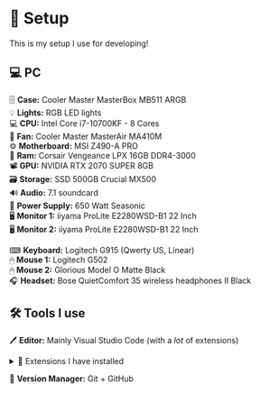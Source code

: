 # 🚀 Setup
This is my setup I use for developing!

## 💻 PC
🗄 **Case:** Cooler Master MasterBox MB511 ARGB\
💡 **Lights:** RGB LED lights\
💻 **CPU:** Intel  Core  i7-10700KF - 8 Cores\
🧊 **Fan:** Cooler Master MasterAir MA410M\
⚙ **Motherboard:** MSI Z490-A PRO\
🧮 **Ram:** Corsair Vengeance LPX 16GB DDR4-3000\
📽 **GPU:** NVIDIA RTX 2070 SUPER 8GB\
🗃 **Storage:** SSD 500GB Crucial MX500\
🔊 **Audio:** 7.1 soundcard\
🔌 **Power Supply:** 650 Watt Seasonic\
🖥 **Monitor 1:** iiyama ProLite E2280WSD-B1 22 Inch\
🖥 **Monitor 2:** iiyama ProLite E2280WSD-B1 22 Inch

⌨ **Keyboard:** Logitech G915 (Qwerty US, Linear)\
🖱 **Mouse 1:** Logitech G502\
🖱 **Mouse 2:** Glorious Model O Matte Black\
🎧 **Headset:** Bose QuietComfort 35 wireless headphones II Black

## 🛠 Tools I use
🖊 **Editor:** Mainly Visual Studio Code (with a _lot_ of extensions)
<details>
  <summary>💉 Extensions I have installed</summary>
  
  - Coming soon!
</details>

📸 **Version Manager:** Git + GitHub
